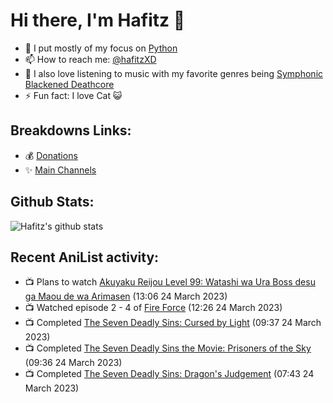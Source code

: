 # Hi there, I'm Hafitz 👋
- 🐍 I put mostly of my focus on [Python](https://python.org)
- 📫 How to reach me: [@hafitzXD](https://t.me/hafitzXD)
- 🎵 I also love listening to music with my favorite genres being [Symphonic Blackened Deathcore](https://youtu.be/qyYmS_iBcy4)
- ⚡ Fun fact: I love Cat 😺

## Breakdowns Links:
- 💰 [Donations](https://t.me/TheBreakdowns/2)
- ✨ [Main Channels](https://t.me/TheBreakdowns)

## Github Stats:
![Hafitz's github stats](https://github-readme-stats.vercel.app/api?username=breakdowns&show_icons=true&count_private=true&bg_color=00000000&text_color=777)

## Recent AniList activity:
<!-- ANILIST_ACTIVITY:start -->

-   📺 Plans to watch [Akuyaku Reijou Level 99: Watashi wa Ura Boss desu ga Maou de wa Arimasen](https://anilist.co/anime/163076) (13:06 24 March 2023)
-   📺 Watched episode 2 - 4 of [Fire Force](https://anilist.co/anime/105310) (12:26 24 March 2023)
-   📺 Completed [The Seven Deadly Sins: Cursed by Light](https://anilist.co/anime/128740) (09:37 24 March 2023)
-   📺 Completed [The Seven Deadly Sins the Movie: Prisoners of the Sky](https://anilist.co/anime/99540) (09:36 24 March 2023)
-   📺 Completed [The Seven Deadly Sins: Dragon's Judgement](https://anilist.co/anime/116752) (07:43 24 March 2023)

<!-- ANILIST_ACTIVITY:end -->
